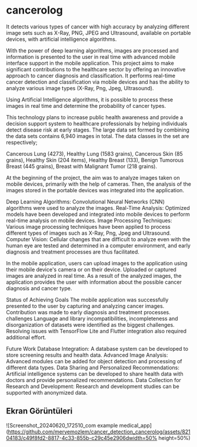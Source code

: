 # cancerolog
It detects various types of cancer with high accuracy by analyzing different image sets such as X-Ray, PNG, JPEG and Ultrasound, available on portable devices, with artificial intelligence algorithms.

 With the power of deep learning algorithms, images are processed and information is presented to the user in real time with advanced mobile interface support in the mobile application.
This project aims to make significant contributions to the healthcare sector by offering an innovative approach to cancer diagnosis and classification. It performs real-time cancer detection and classification via mobile devices and has the ability to analyze various image types (X-Ray, Png, Jpeg, Ultrasound).

Using Artificial Intelligence algorithms, it is possible to process these images in real time and determine the probability of cancer types.

This technology plans to increase public health awareness and provide a decision support system to healthcare professionals by helping individuals detect disease risk at early stages.
The large data set formed by combining the data sets contains 6,940 images in total. The data classes in the set are respectively;

Cancerous Lung (4273),
Healthy Lung (1583 grains),
Cancerous Skin (85 grains),
Healthy Skin (204 items),
Healthy Breast (133),
Benign Tumorous Breast (445 grains),
Breast with Malignant Tumor (218 grains).


At the beginning of the project, the aim was to analyze images taken on mobile devices, primarily with the help of cameras. Then, the analysis of the images stored in the portable devices was integrated into the application.


Deep Learning Algorithms: Convolutional Neural Networks (CNN) algorithms were used to analyze the images.
Real-Time Analysis: Optimized models have been developed and integrated into mobile devices to perform real-time analysis on mobile devices.
Image Processing Techniques: Various image processing techniques have been applied to process different types of images such as X-Ray, Png, Jpeg and Ultrasound.
Computer Vision: Cellular changes that are difficult to analyze even with the human eye are tested and determined in a computer environment, and early diagnosis and treatment processes are thus facilitated.

In the mobile application, users can upload images to the application using their mobile device's camera or on their device.
Uploaded or captured images are analyzed in real time.
As a result of the analyzed images, the application provides the user with information about the possible cancer diagnosis and cancer type.

Status of Achieving Goals
The mobile application was successfully presented to the user by capturing and analyzing cancer images.
Contribution was made to early diagnosis and treatment processes.
challenges
Language and library incompatibilities, incompleteness and disorganization of datasets were identified as the biggest challenges. Resolving issues with TensorFlow Lite and Flutter integration also required additional effort.

Future Work
Database Integration: A database system can be developed to store screening results and health data.
Advanced Image Analysis: Advanced modules can be added for object detection and processing of different data types.
Data Sharing and Personalized Recommendations: Artificial intelligence systems can be developed to share health data with doctors and provide personalized recommendations.
Data Collection for Research and Development: Research and development studies can be supported with anonymized data.


## Ekran Görüntüleri

![Screenshot_20240620_172510_com example medical_app](https://github.com/meryemozlem/cancer_detection_cancerolog/assets/82104183/c49f8fd2-8817-4c33-855b-c29c45e2906dwidth=50% height=50%)


